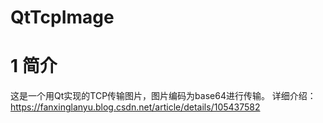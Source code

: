 # QtTcpImage

# 1 简介
这是一个用Qt实现的TCP传输图片，图片编码为base64进行传输。
详细介绍：https://fanxinglanyu.blog.csdn.net/article/details/105437582
